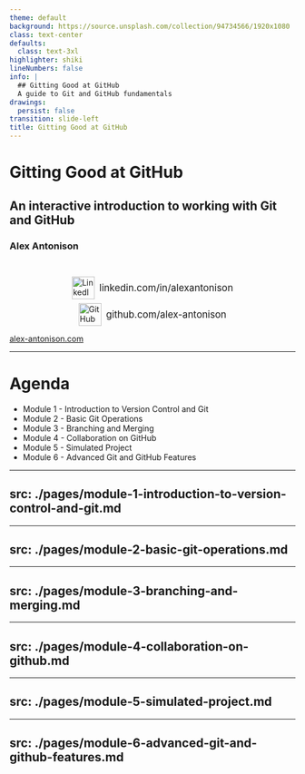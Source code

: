 ```yaml
---
theme: default
background: https://source.unsplash.com/collection/94734566/1920x1080
class: text-center
defaults:
  class: text-3xl
highlighter: shiki
lineNumbers: false
info: |
  ## Gitting Good at GitHub
  A guide to Git and GitHub fundamentals
drawings:
  persist: false
transition: slide-left
title: Gitting Good at GitHub
---
```


# Gitting Good at GitHub

## An interactive introduction to working with Git and GitHub

### Alex Antonison

<a href="https://www.linkedin.com/in/alexantonison/" target="_blank" style="display:inline-block;margin-top:1em;">
</a>
<span style="display:flex;align-items:center;justify-content:center;margin-top:1em;">
  <img src="https://cdn.jsdelivr.net/gh/devicons/devicon/icons/linkedin/linkedin-original.svg" alt="LinkedIn" width="40" height="40" style="vertical-align:middle;" />
  <a href="https://www.linkedin.com/in/alexantonison/" target="_blank" style="vertical-align:middle;margin-left:0.5em;font-size:1.2em;text-decoration:none;color:inherit;">linkedin.com/in/alexantonison</a>
</span>

<span style="display:flex;align-items:center;justify-content:center;margin-top:0.5em;">
  <img src="https://cdn.jsdelivr.net/gh/devicons/devicon/icons/github/github-original.svg" alt="GitHub" width="40" height="40" style="vertical-align:middle;" />
  <a href="https://github.com/alex-antonison" target="_blank" style="vertical-align:middle;margin-left:0.5em;font-size:1.2em;text-decoration:none;color:inherit;">github.com/alex-antonison</a>
</span>

[alex-antonison.com](https://alex-antonison.com)  

---

# **Agenda**

* Module 1 - Introduction to Version Control and Git
* Module 2 - Basic Git Operations
* Module 3 - Branching and Merging
* Module 4 - Collaboration on GitHub
* Module 5 - Simulated Project
* Module 6 - Advanced Git and GitHub Features

---
src: ./pages/module-1-introduction-to-version-control-and-git.md
---

---
src: ./pages/module-2-basic-git-operations.md
---

---
src: ./pages/module-3-branching-and-merging.md
---

---
src: ./pages/module-4-collaboration-on-github.md
---

---
src: ./pages/module-5-simulated-project.md
---

---
src: ./pages/module-6-advanced-git-and-github-features.md
---
